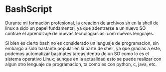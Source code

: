 <h1 aling="center">BashScript</h1>
<p>Durante mi formación profesional, la creacion de archivos sh en la shell de linux a sido un papel fundamental, ya que adentrarse a un nuevo SO contrae el aprendizaje de nuevas tecnologias asi com nuevos lenguajes.</p>
<p>Si bien es cierto bash no es considerado un lenguaje de programacion, sin embargo a sido bastante popular en la parte de shell, ya que gracias a este, podemos automatizar bastnates tareas dentro de un SO como lo es el sistema operativo Linux; aunque en la actualidad esto se puede realizar con algun otro lenguaje de programacion, ta como es con python, c, java, etc.</p>
